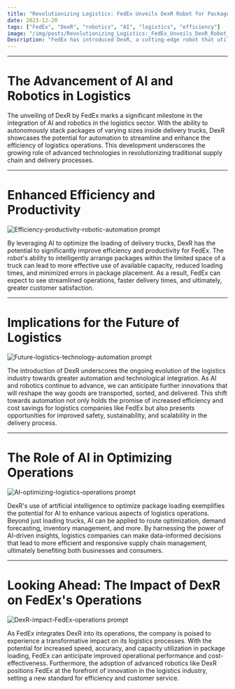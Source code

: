 ```yaml
---
title: "Revolutionizing Logistics: FedEx Unveils DexR Robot for Package Loading"
date: 2023-12-20
tags: ["FedEx", "DexR", "robotics", "AI", "logistics", "efficiency"]
image: "/img/posts/Revolutionizing_Logistics:_FedEx_Unveils_DexR_Robot_for_Package_Loading/0.png"
Description: "FedEx has introduced DexR, a cutting-edge robot that utilizes artificial intelligence to optimize the loading of delivery trucks with packages. This blog post explores the impact of this innovative technology on the logistics industry and FedEx's operations."
---
```



---
# The Advancement of AI and Robotics in Logistics

The unveiling of DexR by FedEx marks a significant milestone in the integration of AI and robotics in the logistics sector. With the ability to autonomously stack packages of varying sizes inside delivery trucks, DexR showcases the potential for automation to streamline and enhance the efficiency of logistics operations. This development underscores the growing role of advanced technologies in revolutionizing traditional supply chain and delivery processes.



---
# Enhanced Efficiency and Productivity

![Efficiency-productivity-robotic-automation prompt](/img/posts/Revolutionizing_Logistics:_FedEx_Unveils_DexR_Robot_for_Package_Loading/2.png "Efficiency-productivity-robotic-automation")

By leveraging AI to optimize the loading of delivery trucks, DexR has the potential to significantly improve efficiency and productivity for FedEx. The robot's ability to intelligently arrange packages within the limited space of a truck can lead to more effective use of available capacity, reduced loading times, and minimized errors in package placement. As a result, FedEx can expect to see streamlined operations, faster delivery times, and ultimately, greater customer satisfaction.



---
# Implications for the Future of Logistics

![Future-logistics-technology-automation prompt](/img/posts/Revolutionizing_Logistics:_FedEx_Unveils_DexR_Robot_for_Package_Loading/3.png "Future-logistics-technology-automation")

The introduction of DexR underscores the ongoing evolution of the logistics industry towards greater automation and technological integration. As AI and robotics continue to advance, we can anticipate further innovations that will reshape the way goods are transported, sorted, and delivered. This shift towards automation not only holds the promise of increased efficiency and cost savings for logistics companies like FedEx but also presents opportunities for improved safety, sustainability, and scalability in the delivery process.



---
# The Role of AI in Optimizing Operations

![AI-optimizing-logistics-operations prompt](/img/posts/Revolutionizing_Logistics:_FedEx_Unveils_DexR_Robot_for_Package_Loading/4.png "AI-optimizing-logistics-operations")

DexR's use of artificial intelligence to optimize package loading exemplifies the potential for AI to enhance various aspects of logistics operations. Beyond just loading trucks, AI can be applied to route optimization, demand forecasting, inventory management, and more. By harnessing the power of AI-driven insights, logistics companies can make data-informed decisions that lead to more efficient and responsive supply chain management, ultimately benefiting both businesses and consumers.



---
# Looking Ahead: The Impact of DexR on FedEx's Operations

![DexR-impact-FedEx-operations prompt](/img/posts/Revolutionizing_Logistics:_FedEx_Unveils_DexR_Robot_for_Package_Loading/5.png "DexR-impact-FedEx-operations")

As FedEx integrates DexR into its operations, the company is poised to experience a transformative impact on its logistics processes. With the potential for increased speed, accuracy, and capacity utilization in package loading, FedEx can anticipate improved operational performance and cost-effectiveness. Furthermore, the adoption of advanced robotics like DexR positions FedEx at the forefront of innovation in the logistics industry, setting a new standard for efficiency and customer service.


